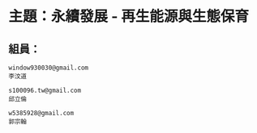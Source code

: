 # 主題：永續發展 - 再生能源與生態保育

## 組員：

    window930030@gmail.com
    李汶道
    
    s100096.tw@gmail.com
    邱立倫
    
    w5385928@gmail.com
    郭宗翰

##

